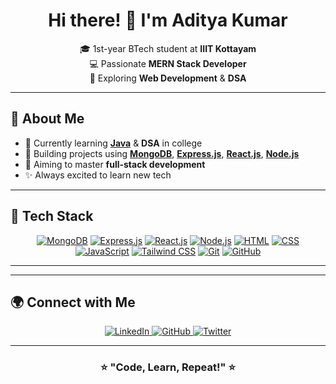 <h1 align="center">Hi there! 👋 I'm Aditya Kumar</h1>

<p align="center">
  🎓 1st-year BTech student at <strong>IIIT Kottayam</strong> <br>
  💻 Passionate <strong>MERN Stack Developer</strong> <br>
  🚀 Exploring <strong>Web Development</strong> & <strong>DSA</strong> 
</p>

---

## 🌟 About Me  
- 🔭 Currently learning **[Java](https://www.java.com/)** & **DSA** in college  
- 🌱 Building projects using **[MongoDB](https://www.mongodb.com/)**, **[Express.js](https://expressjs.com/)**, **[React.js](https://react.dev/)**, **[Node.js](https://nodejs.org/)**  
- 🎯 Aiming to master **full-stack development**  
- ✨ Always excited to learn new tech  

---

## 🚀 Tech Stack  
<p align="center">
  <a href="https://www.mongodb.com/" target="_blank"><img src="https://skillicons.dev/icons?i=mongodb" alt="MongoDB" /></a>
  <a href="https://expressjs.com/" target="_blank"><img src="https://skillicons.dev/icons?i=express" alt="Express.js" /></a>
  <a href="https://react.dev/" target="_blank"><img src="https://skillicons.dev/icons?i=react" alt="React.js" /></a>
  <a href="https://nodejs.org/" target="_blank"><img src="https://skillicons.dev/icons?i=nodejs" alt="Node.js" /></a>
  <a href="https://developer.mozilla.org/en-US/docs/Web/HTML" target="_blank"><img src="https://skillicons.dev/icons?i=html" alt="HTML" /></a>
  <a href="https://developer.mozilla.org/en-US/docs/Web/CSS" target="_blank"><img src="https://skillicons.dev/icons?i=css" alt="CSS" /></a>
  <a href="https://developer.mozilla.org/en-US/docs/Web/JavaScript" target="_blank"><img src="https://skillicons.dev/icons?i=js" alt="JavaScript" /></a>
  <a href="https://tailwindcss.com/" target="_blank"><img src="https://skillicons.dev/icons?i=tailwind" alt="Tailwind CSS" /></a>
  <a href="https://git-scm.com/" target="_blank"><img src="https://skillicons.dev/icons?i=git" alt="Git" /></a>
  <a href="https://github.com/" target="_blank"><img src="https://skillicons.dev/icons?i=github" alt="GitHub" /></a>
</p>

---


---

## 🌍 Connect with Me  
<p align="center">
  <a href="https://linkedin.com/in/adityastrategix">
    <img src="https://img.shields.io/badge/LinkedIn-0A66C2?style=for-the-badge&logo=linkedin&logoColor=white" alt="LinkedIn" />
  </a>
  <a href="https://github.com/aditya-strategix">
    <img src="https://img.shields.io/badge/GitHub-181717?style=for-the-badge&logo=github&logoColor=white" alt="GitHub" />
  </a>
  <a href="https://x.com/adityastrategix?t=tqoX8W_SjvlikXaKC0B3gw&s=09">
    <img src="https://img.shields.io/badge/Twitter-1DA1F2?style=for-the-badge&logo=twitter&logoColor=white" alt="Twitter" />
  </a>
</p>

---

<h3 align="center">⭐ "Code, Learn, Repeat!" ⭐</h3>
